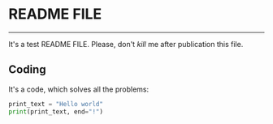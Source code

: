 # **README FILE**

---

It's a test README FILE. Please, don't *kill* me after publication this file.

## Coding

It's a code, which solves all the problems:

```python
print_text = "Hello world"
print(print_text, end="!")
```
